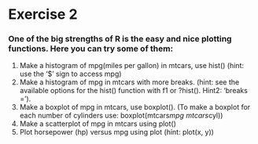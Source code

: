# Exercise 2

### One of the big strengths of R is the easy and nice plotting functions. Here you can try some of them:



1. Make a histogram of mpg(miles per gallon) in mtcars, use hist() (hint: use the ‘$’ sign to access mpg)
2. Make a histogram of mpg in mtcars with more breaks. (hint: see the available options for the hist() function with f1 or ?hist(). Hint2: ‘breaks =’).
3. Make a boxplot of mpg in mtcars, use boxplot(). (To make a boxplot for each number of cylinders use: boxplot(mtcars$mpg ~ mtcars$cyl))
4. Make a scatterplot of mpg in mtcars using plot()
5. Plot horsepower (hp) versus mpg using plot (hint: plot(x, y))

